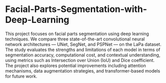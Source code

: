 # Facial-Parts-Segmentation-with-Deep-Learning
This project focuses on facial parts segmentation using deep learning techniques. We compare three state-of-the-art convolutional neural network architectures — UNet, SegNet, and PSPNet — on the LaPa dataset. The study evaluates the strengths and limitations of each model in terms of segmentation accuracy, computational cost, and contextual understanding, using metrics such as Intersection over Union (IoU) and Dice coefficient. The project also explores potential improvements including attention mechanisms, data augmentation strategies, and transformer-based models for future work.
